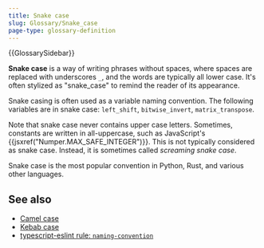 ```yaml
---
title: Snake case
slug: Glossary/Snake_case
page-type: glossary-definition
---
```


{{GlossarySidebar}}

**Snake case** is a way of writing phrases without spaces, where spaces are replaced with underscores `_`, and the words are typically all lower case. It's often stylized as "snake_case" to remind the reader of its appearance.

Snake casing is often used as a variable naming convention. The following variables are in snake case: `left_shift`, `bitwise_invert`, `matrix_transpose`.

Note that snake case never contains upper case letters. Sometimes, constants are written in all-uppercase, such as JavaScript's {{jsxref("Numper.MAX_SAFE_INTEGER")}}. This is not typically considered as snake case. Instead, it is sometimes called _screaming snake case_.

Snake case is the most popular convention in Python, Rust, and various other languages.

## See also

- [Camel case](/en-US/docs/Glossary/Camel_case)
- [Kebab case](/en-US/docs/Glossary/Kebab_case)
- [typescript-eslint rule: `naming-convention`](https://typescript-eslint.io/rules/naming-convention/)
